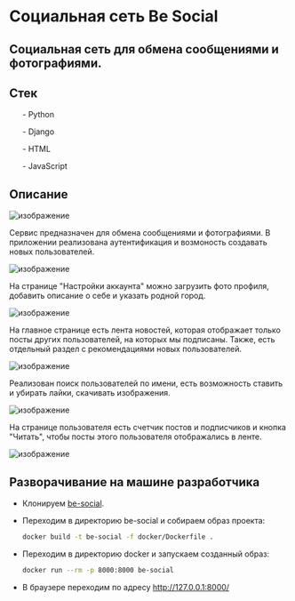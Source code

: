 # Социальная сеть Be Social

## Социальная сеть для обмена сообщениями и фотографиями.
## Стек
<ul>- Python</ul>
<ul>- Django</ul>
<ul>- HTML</ul>
<ul>- JavaScript</ul>

## Описание

![изображение](https://user-images.githubusercontent.com/86165052/195691628-8c55d60b-c415-48f9-88c7-57c3b3b6bc63.png)

Сервис предназначен для обмена сообщениями и фотографиями. В приложении реализована аутентификация и возмоность создавать новых пользователей.

![изображение](https://user-images.githubusercontent.com/86165052/195691949-f747d1d6-d443-4f57-af4a-baf374bdc9ce.png)

На странице "Настройки аккаунта" можно загрузить фото профиля, добавить описание о себе и указать родной город.

![изображение](https://user-images.githubusercontent.com/86165052/195692126-5977b727-2af5-4833-a909-25d521c4cf6d.png)

На главное странице есть лента новостей, которая отображает только посты других пользователей, на которых мы подписаны. Также, есть отдельный раздел с рекомендациями новых пользователей.

![изображение](https://user-images.githubusercontent.com/86165052/195692329-a946b2fd-ab9d-4411-9132-f0bae5a34ce1.png)

Реализован поиск пользователей по имени, есть возможность ставить и убирать лайки, скачивать изображения.

![изображение](https://user-images.githubusercontent.com/86165052/195692427-87e69e84-1973-425d-9a51-d128489c4ffd.png)

На странице пользователя есть счетчик постов и подписчиков и кнопка "Читать", чтобы посты этого пользователя отображались в ленте.

![изображение](https://user-images.githubusercontent.com/86165052/195692530-1cf6e0c1-ce0b-45df-b866-53ebafeeab4f.png)

## Разворачивание на машине разработчика

* Клонируем [be-social](https://github.com/Nenavsegda/be-social).
* Переходим в директорию be-social и собираем образ проекта:

  ```bash
  docker build -t be-social -f docker/Dockerfile .
  ```

* Переходим в директорию docker и запускаем созданный образ:

  ```bash
  docker run --rm -p 8000:8000 be-social
  ```
  
* В браузере переходим по адресу http://127.0.0.1:8000/

